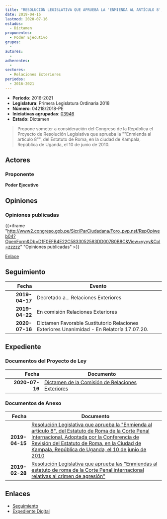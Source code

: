 ```yaml
---
title: "RESOLUCIÓN LEGISLATIVA QUE APRUEBA LA 'ENMIENDA AL ARTÍCULO 8', DEL ESTATUTO DE ROMA DE LA CORTE PENAL INTERNACIONAL"
date: 2019-04-15
lastmod: 2020-07-16
estados: 
  - Dictamen
proponentes: 
  - Poder Ejecutivo
grupos: 
  - 
autores: 
  - 
adherentes: 
  - 
sectores: 
  - Relaciones Exteriores
periodos: 
  - 2016-2021
---
```


- **Periodo**: 2016-2021
- **Legislatura**: Primera Legislatura Ordinaria 2018
- **Número**: 04218/2018-PE
- **Iniciativas agrupadas**: [03946](../../03900/03946)
- **Estado**: Dictamen

> Propone someter a consideración del Congreso de la República el Proyecto de Resolución Legislativa que aprueba la ""Enmienda al artículo 8"", del Estatuto de Roma, en la ciudad de Kampala, República de Uganda, el 10 de junio de 2010.


## Actores

### Proponente

**Poder Ejecutivo**


## Opiniones

### Opiniones publicadas

{{<iframe "http://www2.congreso.gob.pe/Sicr/ParCiudadana/Foro_pvp.nsf/RepOpiweb04?OpenForm&Db=D1F0EFB4E22C5833052583DD007B0B8C&View=yyyy&Col=zzzzz" "Opiniones publicadas" >}}

[Enlace](http://www2.congreso.gob.pe/Sicr/ParCiudadana/Foro_pvp.nsf/RepOpiweb04?OpenForm&Db=D1F0EFB4E22C5833052583DD007B0B8C&View=yyyy&Col=zzzzz)

## Seguimiento

| Fecha | Evento |
|------:|--------|
| **2019-04-17** | Decretado a... Relaciones Exteriores|
| **2019-04-22** | En comisión Relaciones Exteriores|
| **2020-07-16** | Dictamen Favorable Sustitutorio Relaciones Exteriores Unanimidad - En Relatoría 17.07.20.|


## Expediente


### Documentos del Proyecto de Ley

| Fecha | Documento |
|------:|--------|
| **2020-07-16** | [Dictamen de la Comisión de Relaciones Exteriores](http://www.leyes.congreso.gob.pe/Documentos/2016_2021/Dictamenes/Proyectos_de_Ley/03946DC20MAY20200716.pdf) |

### Documentos de Anexo

| Fecha | Documento |
|------:|--------|
| **2019-04-15** | [Resolución Legislativa que aprueba la "Enmienda al artículo 8", del Estatuto de Roma de la Corte Penal Internacional, Adoptada por la Conferencia de Revisión del Estatuto de Roma, en la Ciudad de Kampala, República de Uganda, el 10 de junio de 2010](http://www.leyes.congreso.gob.pe/Documentos/2016_2021/Proyectos_de_Ley_y_de_Resoluciones_Legislativas/PL04218_20190415..pdf) |
| **2019-02-28** | [Resolución Legislativa que aprueba las "Enmiendas al estatuto de roma de la Corte Penal internacional relativas al crimen de agresión"](http://www.leyes.congreso.gob.pe/Documentos/2016_2021/Proyectos_de_Ley_y_de_Resoluciones_Legislativas/PL0394620190228.pdf) |

## Enlaces 

- [Seguimiento](http://www2.congreso.gob.pe/Sicr/TraDocEstProc/CLProLey2016.nsf/f7fff46988ca05b1052578e100829cc7/92252471f52e8520052583de0055548e?OpenDocument)
- [Expediente Digital](http://www2.congreso.gob.pe/Sicr/TraDocEstProc/CLProLey2016.nsf/f7fff46988ca05b1052578e100829cc7/92252471f52e8520052583de0055548e?OpenDocument&Click=05257FB7005EB655.eb71d0cf91d8294e05256cdf006b5706/$Body/0.1C6C)
